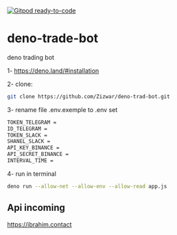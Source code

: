 [![Gitpod ready-to-code](https://img.shields.io/badge/Gitpod-ready--to--code-blue?logo=gitpod)](https://gitpod.io/#https://github.com/Zizwar/deno-trad-bot)
# deno-trade-bot
deno trading bot

1- https://deno.land/#installation

2- clone: 
```sh 
git clone https://github.com/Zizwar/deno-trad-bot.git 
```

3- rename file .env.exemple to .env 
   set  
```sh 
TOKEN_TELEGRAM = 
ID_TELEGRAM = 
TOKEN_SLACK =
SHANEL_SLACK =
API_KEY_BINANCE = 
API_SECRET_BINANCE = 
INTERVAL_TIME = 
```

4- run in terminal
```sh
deno run --allow-net --allow-env --allow-read app.js
```
## Api incoming

https://ibrahim.contact